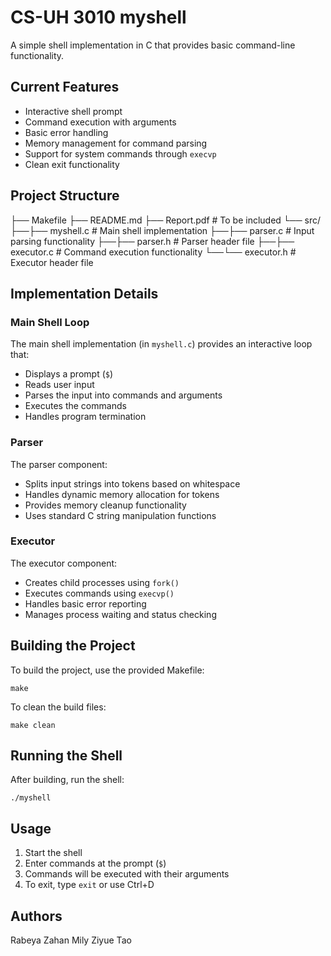 # CS-UH 3010 myshell

A simple shell implementation in C that provides basic command-line functionality.

## Current Features

- Interactive shell prompt
- Command execution with arguments
- Basic error handling
- Memory management for command parsing
- Support for system commands through `execvp`
- Clean exit functionality

## Project Structure

├── Makefile
├── README.md
├── Report.pdf # To be included
└── src/
├──├── myshell.c # Main shell implementation
├──├── parser.c # Input parsing functionality
├──├── parser.h # Parser header file
├──├── executor.c # Command execution functionality
└──└── executor.h # Executor header file


## Implementation Details

### Main Shell Loop
The main shell implementation (in `myshell.c`) provides an interactive loop that:
- Displays a prompt (`$`)
- Reads user input
- Parses the input into commands and arguments
- Executes the commands
- Handles program termination

### Parser
The parser component:
- Splits input strings into tokens based on whitespace
- Handles dynamic memory allocation for tokens
- Provides memory cleanup functionality
- Uses standard C string manipulation functions

### Executor
The executor component:
- Creates child processes using `fork()`
- Executes commands using `execvp()`
- Handles basic error reporting
- Manages process waiting and status checking

## Building the Project

To build the project, use the provided Makefile:
```
make
```
To clean the build files:
```
make clean
```

## Running the Shell

After building, run the shell:
```
./myshell
```

## Usage

1. Start the shell
2. Enter commands at the prompt (`$`)
3. Commands will be executed with their arguments
4. To exit, type `exit` or use Ctrl+D

## Authors
Rabeya Zahan Mily
Ziyue Tao